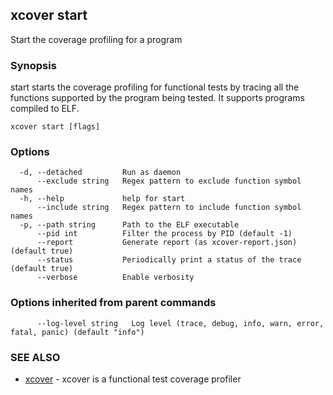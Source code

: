 ## xcover start

Start the coverage profiling for a program

### Synopsis


start starts the coverage profiling for functional tests by tracing all the functions supported by the program being tested.
It supports programs compiled to ELF.


```
xcover start [flags]
```

### Options

```
  -d, --detached         Run as daemon
      --exclude string   Regex pattern to exclude function symbol names
  -h, --help             help for start
      --include string   Regex pattern to include function symbol names
  -p, --path string      Path to the ELF executable
      --pid int          Filter the process by PID (default -1)
      --report           Generate report (as xcover-report.json) (default true)
      --status           Periodically print a status of the trace (default true)
      --verbose          Enable verbosity
```

### Options inherited from parent commands

```
      --log-level string   Log level (trace, debug, info, warn, error, fatal, panic) (default "info")
```

### SEE ALSO

* [xcover](README.md)	 - xcover is a functional test coverage profiler

